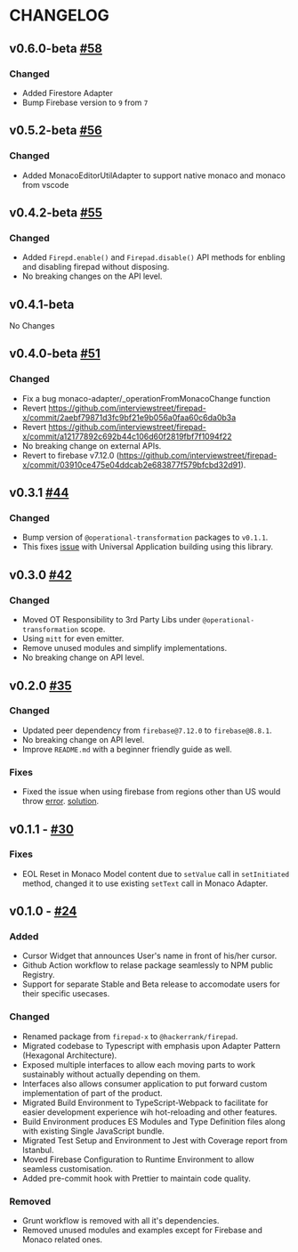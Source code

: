 # CHANGELOG

<!--
Read this section if it's your first time writing changelog, if not read anyway.

Guidelines:
- Don't dump commit log diffs as changelogs. Bad idea, it is.
- Changelogs are for humans, not machines.
- There should be an entry for every single version.
- The same types of changes should be grouped.
- the latest version comes first.

Tags:
- Added: for new features.
- Changed: for changes in existing functionality.
- Deprecated: for soon-to-be removed features.
- Removed: for now removed features.
- Fixed: for any bug fixes.
- Security: in case of vulnerabilities.

Good to have: commit or PR links.

-->

## v0.6.0-beta [#58](https://github.com/interviewstreet/firepad-x/pull/58)

### Changed

- Added Firestore Adapter
- Bump Firebase version to `9` from `7`

## v0.5.2-beta [#56](https://github.com/interviewstreet/firepad-x/pull/56)

### Changed

- Added MonacoEditorUtilAdapter to support native monaco and monaco from vscode

## v0.4.2-beta [#55](https://github.com/interviewstreet/firepad-x/pull/55)

### Changed

- Added `Firepd.enable()` and `Firepad.disable()` API methods for enbling and disabling firepad without disposing.
- No breaking changes on the API level.

## v0.4.1-beta

No Changes

## v0.4.0-beta [#51](https://github.com/interviewstreet/firepad-x/pull/51)

### Changed

- Fix a bug monaco-adapter/\_operationFromMonacoChange function
- Revert https://github.com/interviewstreet/firepad-x/commit/2aebf79871d3fc9bf21e9b056a0faa60c6da0b3a
- Revert https://github.com/interviewstreet/firepad-x/commit/a12177892c692b44c106d60f2819fbf7f1094f22
- No breaking change on external APIs.
- Revert to firebase v7.12.0 (https://github.com/interviewstreet/firepad-x/commit/03910ce475e04ddcab2e683877f579bfcbd32d91).

## v0.3.1 [#44](https://github.com/interviewstreet/firepad-x/pull/44)

### Changed

- Bump version of `@operational-transformation` packages to `v0.1.1`.
- This fixes [issue](https://github.com/interviewstreet/firepad-x/issues/43) with Universal Application building using this library.

## v0.3.0 [#42](https://github.com/interviewstreet/firepad-x/pull/42)

### Changed

- Moved OT Responsibility to 3rd Party Libs under `@operational-transformation` scope.
- Using `mitt` for even emitter.
- Remove unused modules and simplify implementations.
- No breaking change on API level.

## v0.2.0 [#35](https://github.com/interviewstreet/firepad-x/pull/35)

### Changed

- Updated peer dependency from `firebase@7.12.0` to `firebase@8.8.1`.
- No breaking change on API level.
- Improve `README.md` with a beginner friendly guide as well.

### Fixes

- Fixed the issue when using firebase from regions other than US would throw [error](https://stackoverflow.com/a/66387384/8556127).
  [solution](https://stackoverflow.com/questions/64545862/upgrade-to-firebase-js-8-0-0-attempted-import-error-app-is-not-exported-from/64545863).

## v0.1.1 - [#30](https://github.com/interviewstreet/firepad-x/pull/24)

### Fixes

- EOL Reset in Monaco Model content due to `setValue` call in `setInitiated` method, changed it to use existing `setText` call in Monaco Adapter.

## v0.1.0 - [#24](https://github.com/interviewstreet/firepad-x/pull/24)

### Added

- Cursor Widget that announces User's name in front of his/her cursor.
- Github Action workflow to relase package seamlessly to NPM public Registry.
- Support for separate Stable and Beta release to accomodate users for their specific usecases.

### Changed

- Renamed package from `firepad-x` to `@hackerrank/firepad`.
- Migrated codebase to Typescript with emphasis upon Adapter Pattern (Hexagonal Architecture).
- Exposed multiple interfaces to allow each moving parts to work sustainably without actually depending on them.
- Interfaces also allows consumer application to put forward custom implementation of part of the product.
- Migrated Build Environment to TypeScript-Webpack to facilitate for easier development experience wih hot-reloading and other features.
- Build Environment produces ES Modules and Type Definition files along with existing Single JavaScript bundle.
- Migrated Test Setup and Environment to Jest with Coverage report from Istanbul.
- Moved Firebase Configuration to Runtime Environment to allow seamless customisation.
- Added pre-commit hook with Prettier to maintain code quality.

### Removed

- Grunt workflow is removed with all it's dependencies.
- Removed unused modules and examples except for Firebase and Monaco related ones.
